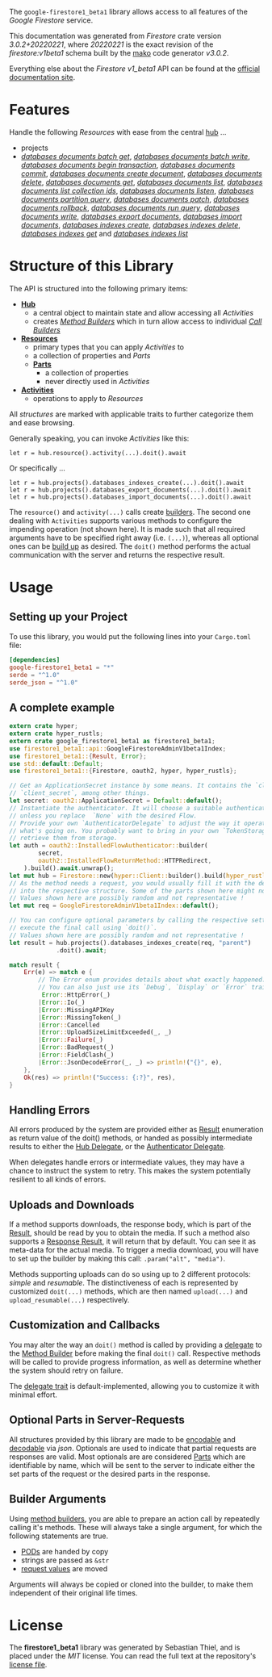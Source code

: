 <!---
DO NOT EDIT !
This file was generated automatically from 'src/mako/api/README.md.mako'
DO NOT EDIT !
-->
The `google-firestore1_beta1` library allows access to all features of the *Google Firestore* service.

This documentation was generated from *Firestore* crate version *3.0.2+20220221*, where *20220221* is the exact revision of the *firestore:v1beta1* schema built by the [mako](http://www.makotemplates.org/) code generator *v3.0.2*.

Everything else about the *Firestore* *v1_beta1* API can be found at the
[official documentation site](https://cloud.google.com/firestore).
# Features

Handle the following *Resources* with ease from the central [hub](https://docs.rs/google-firestore1_beta1/3.0.2+20220221/google_firestore1_beta1/Firestore) ... 

* projects
 * [*databases documents batch get*](https://docs.rs/google-firestore1_beta1/3.0.2+20220221/google_firestore1_beta1/api::ProjectDatabaseDocumentBatchGetCall), [*databases documents batch write*](https://docs.rs/google-firestore1_beta1/3.0.2+20220221/google_firestore1_beta1/api::ProjectDatabaseDocumentBatchWriteCall), [*databases documents begin transaction*](https://docs.rs/google-firestore1_beta1/3.0.2+20220221/google_firestore1_beta1/api::ProjectDatabaseDocumentBeginTransactionCall), [*databases documents commit*](https://docs.rs/google-firestore1_beta1/3.0.2+20220221/google_firestore1_beta1/api::ProjectDatabaseDocumentCommitCall), [*databases documents create document*](https://docs.rs/google-firestore1_beta1/3.0.2+20220221/google_firestore1_beta1/api::ProjectDatabaseDocumentCreateDocumentCall), [*databases documents delete*](https://docs.rs/google-firestore1_beta1/3.0.2+20220221/google_firestore1_beta1/api::ProjectDatabaseDocumentDeleteCall), [*databases documents get*](https://docs.rs/google-firestore1_beta1/3.0.2+20220221/google_firestore1_beta1/api::ProjectDatabaseDocumentGetCall), [*databases documents list*](https://docs.rs/google-firestore1_beta1/3.0.2+20220221/google_firestore1_beta1/api::ProjectDatabaseDocumentListCall), [*databases documents list collection ids*](https://docs.rs/google-firestore1_beta1/3.0.2+20220221/google_firestore1_beta1/api::ProjectDatabaseDocumentListCollectionIdCall), [*databases documents listen*](https://docs.rs/google-firestore1_beta1/3.0.2+20220221/google_firestore1_beta1/api::ProjectDatabaseDocumentListenCall), [*databases documents partition query*](https://docs.rs/google-firestore1_beta1/3.0.2+20220221/google_firestore1_beta1/api::ProjectDatabaseDocumentPartitionQueryCall), [*databases documents patch*](https://docs.rs/google-firestore1_beta1/3.0.2+20220221/google_firestore1_beta1/api::ProjectDatabaseDocumentPatchCall), [*databases documents rollback*](https://docs.rs/google-firestore1_beta1/3.0.2+20220221/google_firestore1_beta1/api::ProjectDatabaseDocumentRollbackCall), [*databases documents run query*](https://docs.rs/google-firestore1_beta1/3.0.2+20220221/google_firestore1_beta1/api::ProjectDatabaseDocumentRunQueryCall), [*databases documents write*](https://docs.rs/google-firestore1_beta1/3.0.2+20220221/google_firestore1_beta1/api::ProjectDatabaseDocumentWriteCall), [*databases export documents*](https://docs.rs/google-firestore1_beta1/3.0.2+20220221/google_firestore1_beta1/api::ProjectDatabaseExportDocumentCall), [*databases import documents*](https://docs.rs/google-firestore1_beta1/3.0.2+20220221/google_firestore1_beta1/api::ProjectDatabaseImportDocumentCall), [*databases indexes create*](https://docs.rs/google-firestore1_beta1/3.0.2+20220221/google_firestore1_beta1/api::ProjectDatabaseIndexeCreateCall), [*databases indexes delete*](https://docs.rs/google-firestore1_beta1/3.0.2+20220221/google_firestore1_beta1/api::ProjectDatabaseIndexeDeleteCall), [*databases indexes get*](https://docs.rs/google-firestore1_beta1/3.0.2+20220221/google_firestore1_beta1/api::ProjectDatabaseIndexeGetCall) and [*databases indexes list*](https://docs.rs/google-firestore1_beta1/3.0.2+20220221/google_firestore1_beta1/api::ProjectDatabaseIndexeListCall)




# Structure of this Library

The API is structured into the following primary items:

* **[Hub](https://docs.rs/google-firestore1_beta1/3.0.2+20220221/google_firestore1_beta1/Firestore)**
    * a central object to maintain state and allow accessing all *Activities*
    * creates [*Method Builders*](https://docs.rs/google-firestore1_beta1/3.0.2+20220221/google_firestore1_beta1/client::MethodsBuilder) which in turn
      allow access to individual [*Call Builders*](https://docs.rs/google-firestore1_beta1/3.0.2+20220221/google_firestore1_beta1/client::CallBuilder)
* **[Resources](https://docs.rs/google-firestore1_beta1/3.0.2+20220221/google_firestore1_beta1/client::Resource)**
    * primary types that you can apply *Activities* to
    * a collection of properties and *Parts*
    * **[Parts](https://docs.rs/google-firestore1_beta1/3.0.2+20220221/google_firestore1_beta1/client::Part)**
        * a collection of properties
        * never directly used in *Activities*
* **[Activities](https://docs.rs/google-firestore1_beta1/3.0.2+20220221/google_firestore1_beta1/client::CallBuilder)**
    * operations to apply to *Resources*

All *structures* are marked with applicable traits to further categorize them and ease browsing.

Generally speaking, you can invoke *Activities* like this:

```Rust,ignore
let r = hub.resource().activity(...).doit().await
```

Or specifically ...

```ignore
let r = hub.projects().databases_indexes_create(...).doit().await
let r = hub.projects().databases_export_documents(...).doit().await
let r = hub.projects().databases_import_documents(...).doit().await
```

The `resource()` and `activity(...)` calls create [builders][builder-pattern]. The second one dealing with `Activities` 
supports various methods to configure the impending operation (not shown here). It is made such that all required arguments have to be 
specified right away (i.e. `(...)`), whereas all optional ones can be [build up][builder-pattern] as desired.
The `doit()` method performs the actual communication with the server and returns the respective result.

# Usage

## Setting up your Project

To use this library, you would put the following lines into your `Cargo.toml` file:

```toml
[dependencies]
google-firestore1_beta1 = "*"
serde = "^1.0"
serde_json = "^1.0"
```

## A complete example

```Rust
extern crate hyper;
extern crate hyper_rustls;
extern crate google_firestore1_beta1 as firestore1_beta1;
use firestore1_beta1::api::GoogleFirestoreAdminV1beta1Index;
use firestore1_beta1::{Result, Error};
use std::default::Default;
use firestore1_beta1::{Firestore, oauth2, hyper, hyper_rustls};

// Get an ApplicationSecret instance by some means. It contains the `client_id` and 
// `client_secret`, among other things.
let secret: oauth2::ApplicationSecret = Default::default();
// Instantiate the authenticator. It will choose a suitable authentication flow for you, 
// unless you replace  `None` with the desired Flow.
// Provide your own `AuthenticatorDelegate` to adjust the way it operates and get feedback about 
// what's going on. You probably want to bring in your own `TokenStorage` to persist tokens and
// retrieve them from storage.
let auth = oauth2::InstalledFlowAuthenticator::builder(
        secret,
        oauth2::InstalledFlowReturnMethod::HTTPRedirect,
    ).build().await.unwrap();
let mut hub = Firestore::new(hyper::Client::builder().build(hyper_rustls::HttpsConnector::with_native_roots().https_or_http().enable_http1().enable_http2().build()), auth);
// As the method needs a request, you would usually fill it with the desired information
// into the respective structure. Some of the parts shown here might not be applicable !
// Values shown here are possibly random and not representative !
let mut req = GoogleFirestoreAdminV1beta1Index::default();

// You can configure optional parameters by calling the respective setters at will, and
// execute the final call using `doit()`.
// Values shown here are possibly random and not representative !
let result = hub.projects().databases_indexes_create(req, "parent")
             .doit().await;

match result {
    Err(e) => match e {
        // The Error enum provides details about what exactly happened.
        // You can also just use its `Debug`, `Display` or `Error` traits
         Error::HttpError(_)
        |Error::Io(_)
        |Error::MissingAPIKey
        |Error::MissingToken(_)
        |Error::Cancelled
        |Error::UploadSizeLimitExceeded(_, _)
        |Error::Failure(_)
        |Error::BadRequest(_)
        |Error::FieldClash(_)
        |Error::JsonDecodeError(_, _) => println!("{}", e),
    },
    Ok(res) => println!("Success: {:?}", res),
}

```
## Handling Errors

All errors produced by the system are provided either as [Result](https://docs.rs/google-firestore1_beta1/3.0.2+20220221/google_firestore1_beta1/client::Result) enumeration as return value of
the doit() methods, or handed as possibly intermediate results to either the 
[Hub Delegate](https://docs.rs/google-firestore1_beta1/3.0.2+20220221/google_firestore1_beta1/client::Delegate), or the [Authenticator Delegate](https://docs.rs/yup-oauth2/*/yup_oauth2/trait.AuthenticatorDelegate.html).

When delegates handle errors or intermediate values, they may have a chance to instruct the system to retry. This 
makes the system potentially resilient to all kinds of errors.

## Uploads and Downloads
If a method supports downloads, the response body, which is part of the [Result](https://docs.rs/google-firestore1_beta1/3.0.2+20220221/google_firestore1_beta1/client::Result), should be
read by you to obtain the media.
If such a method also supports a [Response Result](https://docs.rs/google-firestore1_beta1/3.0.2+20220221/google_firestore1_beta1/client::ResponseResult), it will return that by default.
You can see it as meta-data for the actual media. To trigger a media download, you will have to set up the builder by making
this call: `.param("alt", "media")`.

Methods supporting uploads can do so using up to 2 different protocols: 
*simple* and *resumable*. The distinctiveness of each is represented by customized 
`doit(...)` methods, which are then named `upload(...)` and `upload_resumable(...)` respectively.

## Customization and Callbacks

You may alter the way an `doit()` method is called by providing a [delegate](https://docs.rs/google-firestore1_beta1/3.0.2+20220221/google_firestore1_beta1/client::Delegate) to the 
[Method Builder](https://docs.rs/google-firestore1_beta1/3.0.2+20220221/google_firestore1_beta1/client::CallBuilder) before making the final `doit()` call. 
Respective methods will be called to provide progress information, as well as determine whether the system should 
retry on failure.

The [delegate trait](https://docs.rs/google-firestore1_beta1/3.0.2+20220221/google_firestore1_beta1/client::Delegate) is default-implemented, allowing you to customize it with minimal effort.

## Optional Parts in Server-Requests

All structures provided by this library are made to be [encodable](https://docs.rs/google-firestore1_beta1/3.0.2+20220221/google_firestore1_beta1/client::RequestValue) and 
[decodable](https://docs.rs/google-firestore1_beta1/3.0.2+20220221/google_firestore1_beta1/client::ResponseResult) via *json*. Optionals are used to indicate that partial requests are responses 
are valid.
Most optionals are are considered [Parts](https://docs.rs/google-firestore1_beta1/3.0.2+20220221/google_firestore1_beta1/client::Part) which are identifiable by name, which will be sent to 
the server to indicate either the set parts of the request or the desired parts in the response.

## Builder Arguments

Using [method builders](https://docs.rs/google-firestore1_beta1/3.0.2+20220221/google_firestore1_beta1/client::CallBuilder), you are able to prepare an action call by repeatedly calling it's methods.
These will always take a single argument, for which the following statements are true.

* [PODs][wiki-pod] are handed by copy
* strings are passed as `&str`
* [request values](https://docs.rs/google-firestore1_beta1/3.0.2+20220221/google_firestore1_beta1/client::RequestValue) are moved

Arguments will always be copied or cloned into the builder, to make them independent of their original life times.

[wiki-pod]: http://en.wikipedia.org/wiki/Plain_old_data_structure
[builder-pattern]: http://en.wikipedia.org/wiki/Builder_pattern
[google-go-api]: https://github.com/google/google-api-go-client

# License
The **firestore1_beta1** library was generated by Sebastian Thiel, and is placed 
under the *MIT* license.
You can read the full text at the repository's [license file][repo-license].

[repo-license]: https://github.com/Byron/google-apis-rsblob/main/LICENSE.md
